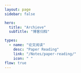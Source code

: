 ```yaml
---
layout: page
sidebar: false

hero:
  title: "Archieve"
  subTitle: "博客归档"

types:
  - name: "论文阅读"
    desc: "Paper Reading"
    link: "/Notes/paper-reading/"
    icon: " "
flow: true
---
```


<script setup>
import BlogArchive from '../../.vitepress/views/BlogArchive.vue'
</script>

<BlogArchive/>
